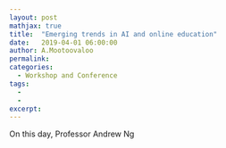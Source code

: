 ```yaml
---
layout: post
mathjax: true
title:  "Emerging trends in AI and online education"
date:   2019-04-01 06:00:00
author: A.Mootoovaloo
permalink:
categories:
  - Workshop and Conference
tags:
  - 
  -
excerpt:
---
```


<p align="justify">On this day, Professor Andrew Ng</p>